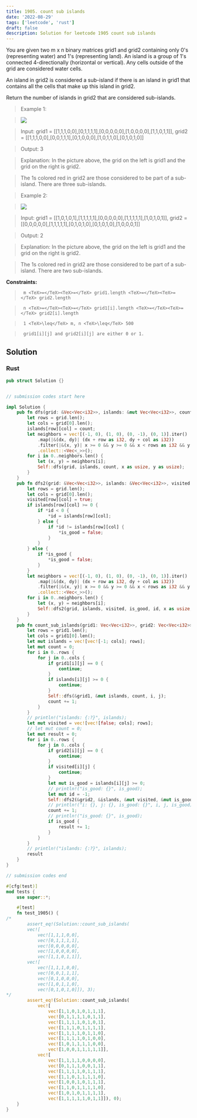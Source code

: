 ```yaml
---
title: 1905. count sub islands
date: '2022-08-29'
tags: ['leetcode', 'rust']
draft: false
description: Solution for leetcode 1905 count sub islands
---
```


 

  You are given two m x n binary matrices grid1 and grid2 containing only 0's (representing water) and 1's (representing land). An island is a group of 1's connected 4-directionally (horizontal or vertical). Any cells outside of the grid are considered water cells.

  An island in grid2 is considered a sub-island if there is an island in grid1 that contains all the cells that make up this island in grid2.

  Return the number of islands in grid2 that are considered sub-islands.

   

 >   Example 1:

 >   ![](https://assets.leetcode.com/uploads/2021/06/10/test1.png)

 >   Input: grid1 <TeX>=</TeX> [[1,1,1,0,0],[0,1,1,1,1],[0,0,0,0,0],[1,0,0,0,0],[1,1,0,1,1]], grid2 <TeX>=</TeX> [[1,1,1,0,0],[0,0,1,1,1],[0,1,0,0,0],[1,0,1,1,0],[0,1,0,1,0]]

 >   Output: 3

 >   Explanation: In the picture above, the grid on the left is grid1 and the grid on the right is grid2.

 >   The 1s colored red in grid2 are those considered to be part of a sub-island. There are three sub-islands.

  

 >   Example 2:

 >   ![](https://assets.leetcode.com/uploads/2021/06/03/testcasex2.png)

 >   Input: grid1 <TeX>=</TeX> [[1,0,1,0,1],[1,1,1,1,1],[0,0,0,0,0],[1,1,1,1,1],[1,0,1,0,1]], grid2 <TeX>=</TeX> [[0,0,0,0,0],[1,1,1,1,1],[0,1,0,1,0],[0,1,0,1,0],[1,0,0,0,1]]

 >   Output: 2 

 >   Explanation: In the picture above, the grid on the left is grid1 and the grid on the right is grid2.

 >   The 1s colored red in grid2 are those considered to be part of a sub-island. There are two sub-islands.

  

   

  **Constraints:**

  

 >   	m <TeX>=</TeX><TeX>=</TeX> grid1.length <TeX>=</TeX><TeX>=</TeX> grid2.length

 >   	n <TeX>=</TeX><TeX>=</TeX> grid1[i].length <TeX>=</TeX><TeX>=</TeX> grid2[i].length

 >   	1 <TeX>\leq</TeX> m, n <TeX>\leq</TeX> 500

 >   	grid1[i][j] and grid2[i][j] are either 0 or 1.


## Solution
### Rust
```rust
pub struct Solution {}


// submission codes start here

impl Solution {
    pub fn dfs(grid: &Vec<Vec<i32>>, islands: &mut Vec<Vec<i32>>, count: i32, row: usize, col: usize) {
        let rows = grid.len();
        let cols = grid[0].len();
        islands[row][col] = count;
        let neighbors = vec![(-1, 0), (1, 0), (0, -1), (0, 1)].iter()
            .map(|&(dx, dy)| (dx + row as i32, dy + col as i32))
            .filter(|&(x, y)| x >= 0 && y >= 0 && x < rows as i32 && y < cols as i32 && islands[x as usize][y as usize] < 0 && grid[x as usize][y as usize] == 1)
            .collect::<Vec<_>>();
        for i in 0..neighbors.len() {
            let (x, y) = neighbors[i];
            Self::dfs(grid, islands, count, x as usize, y as usize);
        }
    }
    pub fn dfs2(grid: &Vec<Vec<i32>>, islands: &Vec<Vec<i32>>, visited: &mut Vec<Vec<bool>>, is_good: &mut bool, id: &mut i32, row: usize, col: usize) {
        let rows = grid.len();
        let cols = grid[0].len();
        visited[row][col] = true;
        if islands[row][col] >= 0 {
            if *id < 0 {
                *id = islands[row][col];
            } else {
                if *id != islands[row][col] {
                    *is_good = false;
                }
            }
        } else {
            if *is_good {
                *is_good = false;
            }
        }
        let neighbors = vec![(-1, 0), (1, 0), (0, -1), (0, 1)].iter()
            .map(|&(dx, dy)| (dx + row as i32, dy + col as i32))
            .filter(|&(x, y)| x >= 0 && y >= 0 && x < rows as i32 && y < cols as i32 && !visited[x as usize][y as usize] && grid[x as usize][y as usize] == 1)
            .collect::<Vec<_>>();
        for i in 0..neighbors.len() {
            let (x, y) = neighbors[i];
            Self::dfs2(grid, islands, visited, is_good, id, x as usize, y as usize);
        }
    }
    pub fn count_sub_islands(grid1: Vec<Vec<i32>>, grid2: Vec<Vec<i32>>) -> i32 {
        let rows = grid1.len();
        let cols = grid1[0].len();
        let mut islands = vec![vec![-1; cols]; rows];
        let mut count = 0;
        for i in 0..rows {
            for j in 0..cols {
                if grid1[i][j] == 0 {
                    continue;
                }
                if islands[i][j] >= 0 {
                    continue;
                }
                Self::dfs(&grid1, &mut islands, count, i, j);
                count += 1;
            }
        }
        // println!("islands: {:?}", islands);
        let mut visited = vec![vec![false; cols]; rows];
        // let mut count = 0;
        let mut result = 0;
        for i in 0..rows {
            for j in 0..cols {
                if grid2[i][j] == 0 {
                    continue;
                }
                if visited[i][j] {
                    continue;
                }
                let mut is_good = islands[i][j] >= 0;
                // println!("is_good: {}", is_good);
                let mut id = -1;
                Self::dfs2(&grid2, &islands, &mut visited, &mut is_good, &mut id, i, j);
                // println!("i: {}, j: {}, is_good: {}", i, j, is_good);
                count += 1;
                // println!("is_good: {}", is_good);
                if is_good {
                    result += 1;
                }
            }
        }
        // println!("islands: {:?}", islands);
        result
    }
}

// submission codes end

#[cfg(test)]
mod tests {
    use super::*;

    #[test]
    fn test_1905() {
/*
        assert_eq!(Solution::count_sub_islands(
        vec![
            vec![1,1,1,0,0],
            vec![0,1,1,1,1],
            vec![0,0,0,0,0],
            vec![1,0,0,0,0],
            vec![1,1,0,1,1]], 
        vec![
            vec![1,1,1,0,0],
            vec![0,0,1,1,1],
            vec![0,1,0,0,0],
            vec![1,0,1,1,0],
            vec![0,1,0,1,0]]), 3);
*/
        assert_eq!(Solution::count_sub_islands(
            vec![
                vec![1,1,0,1,0,1,1,1],
                vec![0,1,1,1,1,0,1,1],
                vec![1,1,1,1,0,1,0,1],
                vec![1,1,1,0,1,1,1,1],
                vec![1,1,1,1,0,1,1,0],
                vec![1,1,1,1,0,1,0,0],
                vec![1,0,1,1,1,1,0,0],
                vec![1,0,0,1,1,1,1,1]], 
            vec![
                vec![1,1,1,1,0,0,0,0],
                vec![0,1,1,1,0,0,1,1],
                vec![1,1,1,1,0,1,1,1],
                vec![1,1,0,1,1,1,1,0],
                vec![1,0,0,1,0,1,1,1],
                vec![1,1,0,1,1,1,1,0],
                vec![1,0,1,0,1,1,1,1],
                vec![1,1,1,1,1,0,1,1]]), 0);
    }
}

```
